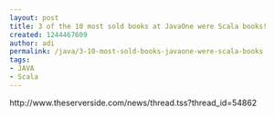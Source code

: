 ```yaml
---
layout: post
title: 3 of the 10 most sold books at JavaOne were Scala books!
created: 1244467609
author: adi
permalink: /java/3-10-most-sold-books-javaone-were-scala-books
tags:
- JAVA
- Scala
---
```

<p>http://www.theserverside.com/news/thread.tss?thread_id=54862</p>
